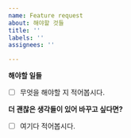 ```yaml
---
name: Feature request
about: 해야할 것들
title: ''
labels: ''
assignees: ''

---
```


**해야할 일들**
- [ ] 무엇을 해야할 지 적어봅시다.

**더 괜찮은 생각들이 있어 바꾸고 싶다면?**
- [ ] 여기다 적어봅시다.
